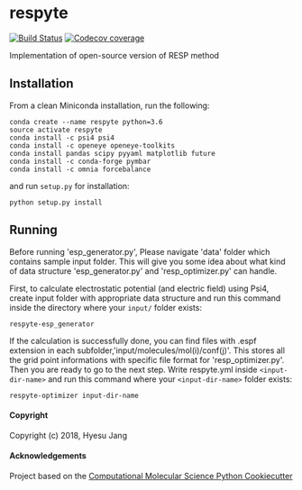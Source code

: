 respyte
==============================
[//]: # (Badges)
[![Build Status](https://travis-ci.org/lpwgroup/respyte.svg?branch=master)](https://travis-ci.org/lpwgroup/respyte)
[![Codecov coverage](https://img.shields.io/codecov/c/github/lpwgroup/respyte.svg?logo=Codecov&logoColor=white)](https://codecov.io/gh/lpwgroup/respyte) 

Implementation of open-source version of RESP method

## Installation
From a clean Miniconda installation, run the following:

```
conda create --name respyte python=3.6
source activate respyte
conda install -c psi4 psi4
conda install -c openeye openeye-toolkits
conda install pandas scipy pyyaml matplotlib future
conda install -c conda-forge pymbar
conda install -c omnia forcebalance
```
and run `setup.py` for installation:
```
python setup.py install
```
## Running
Before running 'esp_generator.py', Please navigate 'data' folder which contains sample input folder. This will give you 
some idea about what kind of data structure 'esp_generator.py' and 'resp_optimizer.py' can handle. 

First, to calculate electrostatic potential (and electric field) using Psi4, create input folder with appropriate data structure and run this command inside the directory where your `input/` folder exists:

```
respyte-esp_generator
```

If the calculation is successfully done, you can find files with .espf extension in each subfolder,'input/molecules/mol(i)/conf(j)'. This stores all the grid point informations with specific file format for 'resp_optimizer.py'. Then you are ready to go to the next step. Write respyte.yml inside `<input-dir-name>` and run this command where your `<input-dir-name>` folder exists:

```
respyte-optimizer input-dir-name
```


#### Copyright

Copyright (c) 2018, Hyesu Jang


#### Acknowledgements

Project based on the
[Computational Molecular Science Python Cookiecutter](https://github.com/molssi/cookiecutter-cms)

